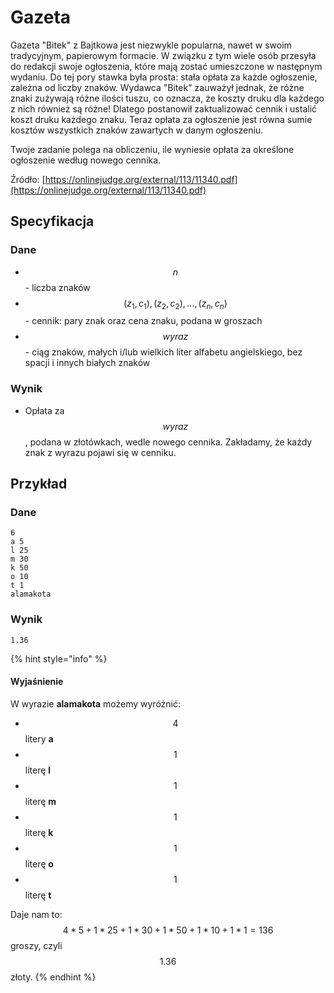 # Gazeta

Gazeta "Bitek" z Bajtkowa jest niezwykle popularna, nawet w swoim tradycyjnym, papierowym formacie. W związku z tym wiele osób przesyła do redakcji swoje ogłoszenia, które mają zostać umieszczone w następnym wydaniu. Do tej pory stawka była prosta: stała opłata za każde ogłoszenie, zależna od liczby znaków. Wydawca "Bitek" zauważył jednak, że różne znaki zużywają różne ilości tuszu, co oznacza, że koszty druku dla każdego z nich również są różne! Dlatego postanowił zaktualizować cennik i ustalić koszt druku każdego znaku. Teraz opłata za ogłoszenie jest równa sumie kosztów wszystkich znaków zawartych w danym ogłoszeniu.

Twoje zadanie polega na obliczeniu, ile wyniesie opłata za określone ogłoszenie według nowego cennika.

Źródło: [https://onlinejudge.org/external/113/11340.pdf](https://onlinejudge.org/external/113/11340.pdf)

## Specyfikacja

### Dane

* $$n$$ - liczba znaków
* $$(z_1, c_1), (z_2, c_2), ..., (z_n, c_n)$$ - cennik: pary znak oraz cena znaku, podana w groszach
* $$wyraz$$ - ciąg znaków, małych i/lub wielkich liter alfabetu angielskiego, bez spacji i innych białych znaków

### Wynik

* Opłata za $$wyraz$$, podana w złotówkach, wedle nowego cennika. Zakładamy, że każdy znak z wyrazu pojawi się w cenniku.

## Przykład

### Dane

```
6
a 5
l 25
m 30
k 50
o 10
t 1
alamakota
```

### Wynik

```
1.36
```

{% hint style="info" %}
#### Wyjaśnienie

W wyrazie **alamakota** możemy wyróżnić:

* $$4$$ litery **a**
* $$1$$ literę **l**
* $$1$$ literę **m**
* $$1$$ literę **k**
* $$1$$ literę **o**
* $$1$$ literę **t**

Daje nam to: $$4*5+1*25+1*30+1*50+1*10+1*1=136$$ groszy, czyli $$1.36$$ złoty.
{% endhint %}
